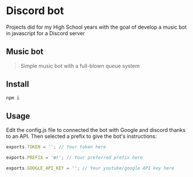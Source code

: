 # Discord bot
Projects did for my High School years with the goal of develop a music bot in javascript for a Discord server

## Music bot
> Simple music bot with a full-blown queue system

## Install

```bash
npm i
```
## Usage

Edit the config.js file to connected the bot with Google and discord thanks to an API. Then selected a prefix to give the bot's instructions:

```js
exports.TOKEN = ''; // Your token here

exports.PREFIX = 'm!'; // Your preferred prefix here

exports.GOOGLE_API_KEY = ''; // Your youtube/google API key here
```
